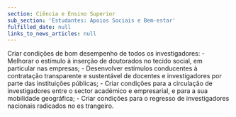 ```yaml
---
section: Ciência e Ensino Superior
sub_section: 'Estudantes: Apoios Sociais e Bem-estar'
fulfilled_date: null
links_to_news_articles: null
---
```


Criar condições de bom desempenho de todos os investigadores: - Melhorar o estímulo à inserção de doutorados no tecido social, em particular nas empresas; - Desenvolver estímulos conducentes à contratação transparente e sustentável de docentes e investigadores por parte das instituições públicas; - Criar condições para a circulação de investigadores entre o sector académico e empresarial, e para a sua mobilidade geográfica; - Criar condições para o regresso de investigadores nacionais radicados no es trangeiro.